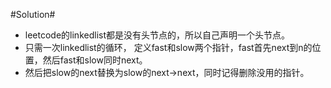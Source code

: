 #Solution#

*	leetcode的linkedlist都是没有头节点的，所以自己声明一个头节点。
*	只需一次linkedlist的循环，	定义fast和slow两个指针，fast首先next到n的位置，然后fast和slow同时next。
*	然后把slow的next替换为slow的next->next，同时记得删除没用的指针。